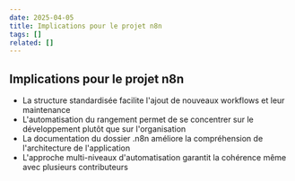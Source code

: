 ```yaml
---
date: 2025-04-05
title: Implications pour le projet n8n
tags: []
related: []
---
```


## Implications pour le projet n8n

- La structure standardisée facilite l'ajout de nouveaux workflows et leur maintenance
- L'automatisation du rangement permet de se concentrer sur le développement plutôt que sur l'organisation
- La documentation du dossier .n8n améliore la compréhension de l'architecture de l'application
- L'approche multi-niveaux d'automatisation garantit la cohérence même avec plusieurs contributeurs

#

